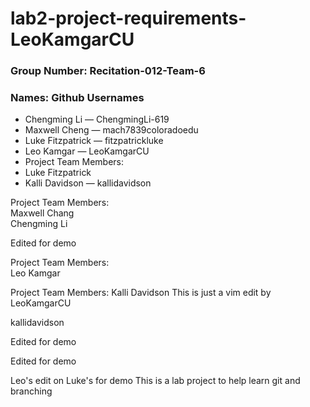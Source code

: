# lab2-project-requirements-LeoKamgarCU

### Group Number: Recitation-012-Team-6

### Names: Github Usernames
<ul>
<li>Chengming Li — ChengmingLi-619</li>
<li>Maxwell Cheng — mach7839coloradoedu</li>
<li>Luke Fitzpatrick — fitzpatrickluke</li>
<li>Leo Kamgar — LeoKamgarCU</li>

<li>Project Team Members:
<li>Luke Fitzpatrick

<li>Kalli Davidson — kallidavidson</li>

</ul>
Project Team Members: 
<br>
Maxwell Chang
<br>
Chengming Li


Edited for demo


Project Team Members: 
<br>
Leo Kamgar

Project Team Members:
Kalli Davidson
This is just a vim edit by LeoKamgarCU

kallidavidson


Edited for demo


Edited for demo

Leo's edit on Luke's for demo
This is a lab project to help learn git and branching

